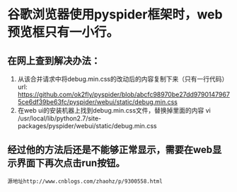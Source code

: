 # 谷歌浏览器使用pyspider框架时，web预览框只有一小行。

## 在网上查到解决办法：
  1. 从该合并请求中将debug.min.css的改动后的内容复制下来（只有一行代码）
    url: https://github.com/ok2fly/pyspider/blob/abcfc98970be27dd97901479675ce6df39be63fc/pyspider/webui/static/debug.min.css
  2. 在web ui的安装机器上找到debug.min.css文件，替换掉里面的内容
    vi /usr/local/lib/python2.7/site-packages/pyspider/webui/static/debug.min.css
    
## 经过他的方法后还是不能够正常显示，需要在web显示界面下再次点击run按钮。    
    源地址http://www.cnblogs.com/zhaohz/p/9300558.html
